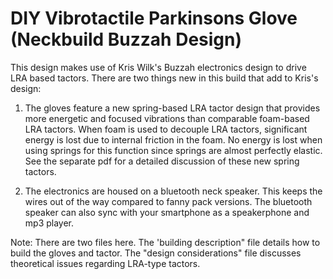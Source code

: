 # DIY Vibrotactile Parkinsons Glove (Neckbuild Buzzah Design)

This design makes use of Kris Wilk's Buzzah electronics design to drive LRA based tactors.  There are two things new in this build that add to Kris's design: 

1.  The gloves feature a new spring-based LRA tactor design that provides more energetic and focused vibrations than comparable foam-based LRA tactors.   When foam is used to decouple LRA tactors, significant energy is lost due to internal friction in the foam.  No energy is lost when using springs for this function since springs are almost perfectly elastic.  See the separate pdf for a detailed discussion of these new spring tactors.

2.  The electronics are housed on a bluetooth neck speaker.  This keeps the wires out of the way compared to fanny pack versions.  The bluetooth speaker can also sync with your smartphone as a speakerphone and mp3 player.

Note:  There are two files here.  The 'building description" file details how to build the gloves and tactor.  The "design considerations" file discusses theoretical issues regarding LRA-type tactors. 

